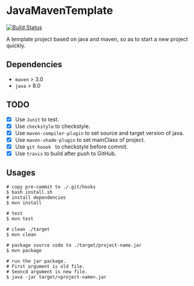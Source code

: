 # JavaMavenTemplate

[![Build Status](https://travis-ci.org/ZiheLiu/JavaMavenTeamplate.svg?branch=master)](https://travis-ci.org/ZiheLiu/JavaMavenTeamplate)

A template project based on java and maven, so as to start a new project quickly.



## Dependencies

- `maven` > 3.0
- `java` > 8.0




## TODO

- [x] Use `Junit` to test.
- [x] Use `checkstyle` to checkstyle.
- [x] Use `maven-compiler-plugin` to set source and target version of java.
- [x] Use `maven-shade-plugin` to set mainClass of project.
- [x] Use `git hoook ` to checkstyle before commit.
- [x] Use `travis` to build after push to GitHub.

## Usages

```shell
# copy pre-commit to ./.git/hooks
$ bash install.sh
# install dependencies
$ mvn install

# test
$ mvn test

# clean ./target
$ mvn clean

# package source code to ./target/project-name.jar
$ mvn package

# run the jar package. 
# First argument is old file.
# Seoncd argument is new file.
$ java -jar target/<project-name>.jar
```